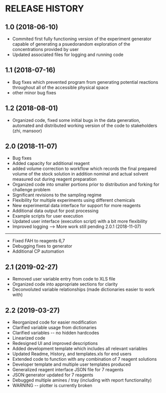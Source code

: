 RELEASE HISTORY
===============

1.0 (2018-06-10)
----------------
  * Commited first fully functioning version of the experiment generator capable of generating a psuedorandom exploration of the concentrations provided by user
  * Updated associated files for logging and running code

1.1 (2018-07-16)
----------------
  * Bug fixes which prevented program from generating potential reactions throughout all of the accessible physical space
  * other minor bug fixes

1.2 (2018-08-01)
--------------------------
  * Organized code, fixed some initial bugs in the data generation, automated and distributed working version of the code to stakeholders (zhi, mansoor)

2.0 (2018-11-07)
---------------------------
  * Bug fixes
  * Added capacity for additional reagent
  * added volume correction to workflow which records the final prepared volume of the stock solution in addition nominal and actual solvent measured out during reagent preparation
  * Organized code into smaller portions prior to distribution and forking for challenge problem
  * Significant revisions to the sampling regime
  * Flexibility for multiple experiments using different chemicals
  * New experimental data interface for support for more reagents
  * Additional data output for post processing
  * Example scripts for user execution
  * Updated user interface (execution script) with a bit more flexibility
  * Improved logging --> More work still pending
2.0.1 (2018-11-07)
---------------------------
  * Fixed FAH to reagents 6,7
  * Debugging fixes to generator
  * Additional CP automation

2.1 (2019-02-27)
----------------------------
  * Removed user variable entry from code to XLS file
  * Organized code into appropriate sections for clarity
  * Deconvoluted variable relationships (made dictionaries easier to work with)

2.2 (2019-03-27)
----------------------------
  * Reorganized code for easier modification
  * Clarified variable usage from dictionaries
  * Clarified variables -- no hidden hardcodes
  * Linearized code
  * Redesigned UI and improved descriptions
  * Added development template which includes all relevant variables
  * Updated Readme, History, and templates.xls for end users
  * Extended code to function with any combination of 7 reagent solutions
  * Developer template and multiple user templates produced
  * Generalized reagent interface JSON file for 7 reagents
  * JSON generator updated for 7 reagents
  * Debugged multiple amines / tray (including with report functionality)
  * WARNING -- plotter is currently broken